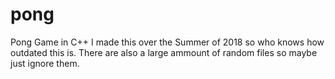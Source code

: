 # pong
Pong Game in C++
I made this over the Summer of 2018 so who knows how outdated this is.
There are also a large ammount of random files so maybe just ignore them.
